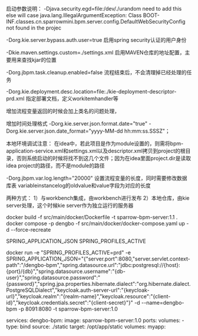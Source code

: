 启动参数说明：
-Djava.security.egd=file:/dev/./urandom 
need to add this else will case java.lang.IllegalArgumentException: Class BOOT-INF.classes.cn.sparrowmini.bpm.server.config.DefaultWebSecurityConfig not found in the projec

-Dorg.kie.server.bypass.auth.user=true
启用spring security认证的用户身份

-Dkie.maven.settings.custom=./settings.xml
启用MAVEN仓库的地址配置，主要用来查找kjar的位置

-Dorg.jbpm.task.cleanup.enabled=false
流程结束后，不会清理掉已经处理的任务

-Dorg.kie.deployment.desc.location=file:./kie-deployment-descriptor-prd.xml
指定部署文档，定义workitemhandler等

增加流程变量返回的时候会加上类名的问题处理，

增加时间处理格式
-Dorg.kie.server.json.format.date="true"
-Dorg.kie.server.json.date_format="yyyy-MM-dd hh:mm:ss.SSSZ"；

本地环境调试注意：
在idea中，若此项目是作为module设置的，则需将bpm-application-service.xml和settings.xml以及descriptor.xml拷贝到project的根目录，否则系统启动的时候将找不到这几个文件；因为在idea里面project.dir是读取idea project的路径，而不是module的路径

-Dorg.jbpm.var.log.length="20000"
设置流程变量的长度，同时需要修改数据库表 variableinstancelog的oldvalue和value字段为对应的长度

两种方式：
1）与workbench集成，由workbench进行发布
2）本地仓库，由kie server处理，这个时候kie server作为独立运行的服务器



docker build -f src/main/docker/Dockerfile -t sparrow-bpm-server:1.1 .
docker compose -p dengbo -f src/main/docker/docker-compose.yaml up -d --force-recreate


SPRING_APPLICATION_JSON
SPRING_PROFILES_ACTIVE

docker run -e "SPRING_PROFILES_ACTIVE=prd" -e SPRING_APPLICATION_JSON="{\"server.port\":8080,\"server.servlet.context-path\":\"/dengbo-bpm\",\"spring.datasource.url\":\"jdbc:postgresql://{host}:{port}/{db}\",\"spring.datasource.username\":\"{db-user}\",\"spring.datasource.password\":\"{password}\",\"spring.jpa.properties.hibernate.dialect\":\"org.hibernate.dialect.PostgreSQLDialect\",\"keycloak.auth-server-url\":\"{keycloak-url}\",\"keycloak.realm\":\"{realm-name}\",\"keycloak.resource\":\"{client-id}\",\"keycloak.credentials.secret\":\"{client-secret}\"}" -d --name=dengbo-bpm -p 8091:8080 -t sparrow-bpm-server:1.0 


services:
  dengbo-bpm:
    image: sparrow-bpm-server:1.0
    ports: 
    volumes:
      - type: bind
        source: ./static
        target: /opt/app/static
volumes:
  myapp: